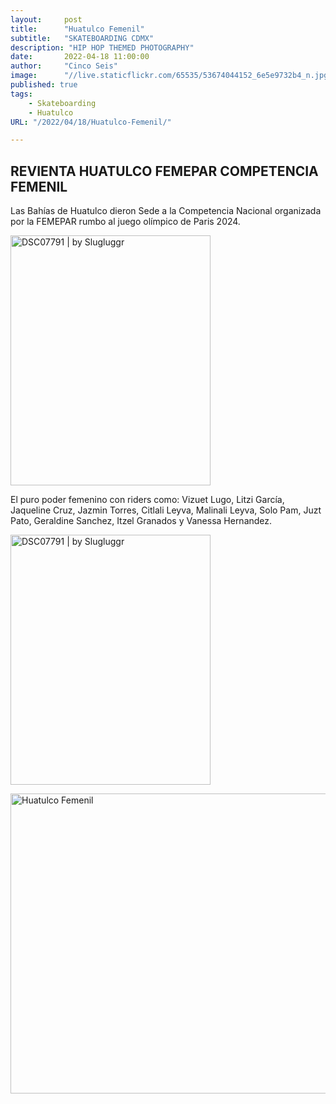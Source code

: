 ```yaml
---
layout:     post
title:      "Huatulco Femenil"
subtitle:   "SKATEBOARDING CDMX"
description: "HIP HOP THEMED PHOTOGRAPHY"
date:       2022-04-18 11:00:00
author:     "Cinco Seis"
image:      "//live.staticflickr.com/65535/53674044152_6e5e9732b4_n.jpg"
published: true
tags:
    - Skateboarding
    - Huatulco
URL: "/2022/04/18/Huatulco-Femenil/"

---
```

## REVIENTA HUATULCO FEMEPAR COMPETENCIA FEMENIL

Las Bahías de Huatulco dieron Sede a la Competencia Nacional organizada por la FEMEPAR rumbo al juego olímpico de Paris 2024.


<img width="320" height="400" src="//live.staticflickr.com/65535/53674044152_6e5e9732b4.jpg" class="main-photo" alt="DSC07791 | by Slugluggr">

El puro poder femenino con riders como: Vizuet Lugo, Litzi García, Jaqueline Cruz, Jazmin Torres, Citlali Leyva, Malinali Leyva, Solo Pam, Juzt Pato, Geraldine Sanchez, Itzel Granados y Vanessa Hernandez. 

<img width="320" height="400" src="//live.staticflickr.com/65535/53674044152_6e5e9732b4.jpg" class="main-photo" alt="DSC07791 | by Slugluggr">

<a data-flickr-embed="true" href="https://www.flickr.com/photos/94024100@N03/albums/72177720316425997" title="Huatulco Femenil"><img src="https://live.staticflickr.com/65535/53674044187_f6c95c6804.jpg" width="640" height="480" alt="Huatulco Femenil"/></a><script async src="//embedr.flickr.com/assets/client-code.js" charset="utf-8"></script>